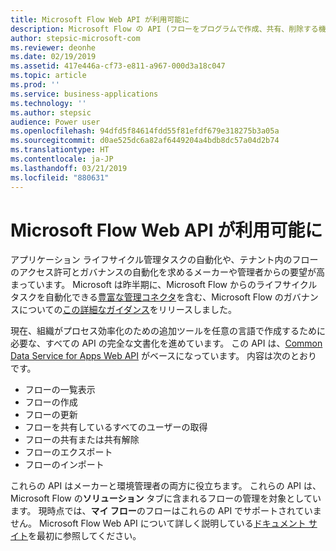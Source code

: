 ```yaml
---
title: Microsoft Flow Web API が利用可能に
description: Microsoft Flow の API (フローをプログラムで作成、共有、削除する機能など) が文書化されました。
author: stepsic-microsoft-com
ms.reviewer: deonhe
ms.date: 02/19/2019
ms.assetid: 417e446a-cf73-e811-a967-000d3a18c047
ms.topic: article
ms.prod: ''
ms.service: business-applications
ms.technology: ''
ms.author: stepsic
audience: Power user
ms.openlocfilehash: 94dfd5f84614fdd55f81efdf679e318275b3a05a
ms.sourcegitcommit: d0ae525dc6a82af6449204a4bdb8dc57a04d2b74
ms.translationtype: HT
ms.contentlocale: ja-JP
ms.lasthandoff: 03/21/2019
ms.locfileid: "880631"
---
```

# <a name="microsoft-flow-web-apis-available"></a>Microsoft Flow Web API が利用可能に




アプリケーション ライフサイクル管理タスクの自動化や、テナント内のフローのアクセス許可とガバナンスの自動化を求めるメーカーや管理者からの要望が高まっています。 Microsoft は昨半期に、Microsoft Flow からのライフサイクル タスクを自動化できる[豊富な管理コネクタ](https://powerapps.microsoft.com/blog/new-connectors-for-powerapps-and-flow-resources/)を含む、Microsoft Flow のガバナンスについての[この詳細なガイダンス]( https://flow.microsoft.com/blog/security-governance-strategy/)をリリースしました。

現在、組織がプロセス効率化のための追加ツールを任意の言語で作成するために必要な、すべての API の完全な文書化を進めています。 この API は、[Common Data Service for Apps Web API](https://docs.microsoft.com/dynamics365/customer-engagement/developer/webapi/perform-operations-web-api) がベースになっています。 内容は次のとおりです。

- フローの一覧表示
- フローの作成
- フローの更新
- フローを共有しているすべてのユーザーの取得
- フローの共有または共有解除
- フローのエクスポート
- フローのインポート

これらの API はメーカーと環境管理者の両方に役立ちます。 これらの API は、Microsoft Flow の**ソリューション** タブに含まれるフローの管理を対象としています。 現時点では、**マイ フロー**のフローはこれらの API でサポートされていません。 Microsoft Flow Web API について詳しく説明している[ドキュメント サイト](https://docs.microsoft.com/flow/web-api)を最初に参照してください。